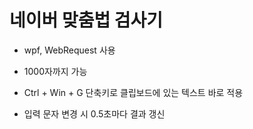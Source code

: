 # 네이버 맞춤법 검사기

- wpf, WebRequest 사용

- 1000자까지 가능

- Ctrl + Win + G 단축키로 클립보드에 있는 텍스트 바로 적용

- 입력 문자 변경 시 0.5초마다 결과 갱신